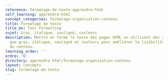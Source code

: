```yaml
---
reference: formatage-de-texte-apprendre-html
self_learning: apprendre-html
concept_categories: formatage-organisation-contenu
title: Formatage de texte
title_en: Text Formatting
sujet: Gras, italique, souligné, couleurs
description: Mettre en forme le texte des pages HTML en utilisant des styles tels
  que gras, italique, souligné et couleurs pour améliorer la lisibilité et l'attractivité
  du contenu.
learning_order: ''
ordre: '6'
directory: apprendre-html/formatage-organisation-contenu
layout: concepts
slug: formatage-de-texte
---
```

